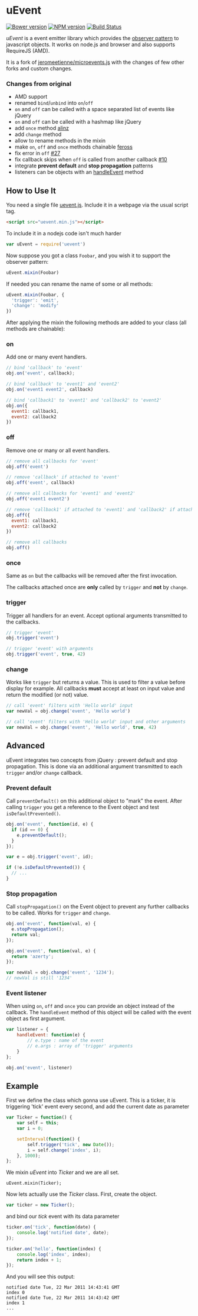 # uEvent

[![Bower version](https://img.shields.io/bower/v/uevent.svg?style=flat-square)](https://github.com/mistic100/uEvent)
[![NPM version](https://img.shields.io/npm/v/uevent.svg?style=flat-square)](https://www.npmjs.com/package/uevent)
[![Build Status](https://travis-ci.org/mistic100/uEvent.svg?branch=master)](https://travis-ci.org/mistic100/uEvent)

_uEvent_ is a event emitter library which provides the [observer pattern](http://en.wikipedia.org/wiki/Observer_pattern) to javascript objects.
It works on node.js and browser and also supports RequireJS (AMD).

It is a fork of [jeromeetienne/microevents.js](https://github.com/jeromeetienne/microevent.js) with the changes of few other forks and custom changes.

### Changes from original

* AMD support
* renamed `bind`/`unbind` into `on`/`off`
* `on` and `off` can be called with a space separated list of events like jQuery
* `on` and `off` can be called with a hashmap like jQuery
* add `once` method [alinz](https://github.com/alinz/microevent.js/commit/a8293fe9571ea4e609d51ec906d627e64dfb8eba)
* add `change` method
* allow to rename methods in the mixin
* make `on`, `off` and `once` methods chainable [feross](https://github.com/PeerCDN/microevent.js/commit/617c9a26ed861b812c61eb836b22c0f313292a20)
* fix error in `off` [#27](https://github.com/jeromeetienne/microevent.js/pull/27)
* fix callback skips when `off` is called from another callback [#10](https://github.com/jeromeetienne/microevent.js/issues/10)
* integrate **prevent default** and **stop propagation** patterns
* listeners can be objects with an [handleEvent](https://developer.mozilla.org/en/docs/Web/API/EventListener#handleEvent()) method

## How to Use It

You need a single file [uevent.js](https://github.com/mistic100/uEvent/blob/master/uevent.min.js).
Include it in a webpage via the usual script tag.

```html
<script src="uevent.min.js"></script>
```

To include it in a nodejs code isn't much harder

```js
var uEvent = require('uevent')
```

Now suppose you got a class `Foobar`, and you wish it to support the observer pattern:

```js
uEvent.mixin(Foobar)
```

If needed you can rename the name of some or all methods:

```js
uEvent.mixin(Foobar, {
  'trigger': 'emit',
  'change': 'modify'
})
```

After applying the mixin the following methods are added to your class (all methods are chainable):

### on

Add one or many event handlers.

```js
// bind 'callback' to 'event'
obj.on('event', callback);

// bind 'callback' to 'event1' and 'event2'
obj.on('event1 event2', callback)

// bind 'callback1' to 'event1' and 'callback2' to 'event2'
obj.on({
  event1: callback1,
  event2: callback2
})
```

### off

Remove one or many or all event handlers.

```js
// remove all callbacks for 'event'
obj.off('event')

// remove 'callback' if attached to 'event'
obj.off('event', callback)

// remove all callbacks for 'event1' and 'event2'
obj.off('event1 event2')

// remove 'callback1' if attached to 'event1' and 'callback2' if attached to 'event2'
obj.off({
  event1: callback1,
  event2: callback2
})

// remove all callbacks
obj.off()
```

### once

Same as `on` but the callbacks will be removed after the first invocation.

The callbacks attached once are **only** called by `trigger` and **not** by `change`.

### trigger

Trigger all handlers for an event. Accept optional arguments transmitted to the callbacks.

```js
// trigger 'event'
obj.trigger('event')

// trigger 'event' with arguments
obj.trigger('event', true, 42)
```

### change

Works like `trigger` but returns a value. This is used to filter a value before display for example. All callbacks **must** accept at least on input value and return the modified (or not) value.

```js
// call 'event' filters with 'Hello world' input
var newVal = obj.change('event', 'Hello world')

// call 'event' filters with 'Hello world' input and other arguments
var newVal = obj.change('event', 'Hello world', true, 42)
```

## Advanced

uEvent integrates two concepts from jQuery : prevent default and stop propagation. This is done via an additional argument transmitted to each `trigger` and/or `change` callback.

### Prevent default

Call `preventDefault()` on this additional object to "mark" the event. After calling `trigger` you get a reference to the Event object and test `isDefaultPrevented()`.

```js
obj.on('event', function(id, e) {
  if (id == 0) {
    e.preventDefault();
  }
});

var e = obj.trigger('event', id);

if (!e.isDefaultPrevented()) {
  // ...
}
```

### Stop propagation

Call `stopPropagation()` on the Event object to prevent any further callbacks to be called. Works for `trigger` and `change`.

```js
obj.on('event', function(val, e) {
  e.stopPropagation();
  return val;
});

obj.on('event', function(val, e) {
  return 'azerty';
});

var newVal = obj.change('event', '1234');
// newVal is still '1234'
```

### Event listener

When using `on`, `off` and `once` you can provide an object instead of the callback. The `handleEvent` method of this object will be called with the event object as first argument.

```js
var listener = {
    handleEvent: function(e) {
        // e.type : name of the event
        // e.args : array of 'trigger' arguments
    }
};

obj.on('event', listener)
```

## Example

First we define the class which gonna use uEvent. This is a ticker, it is triggering 'tick' event every second, and add the current date as parameter

```js
var Ticker = function() {
    var self = this;
    var i = 0;

    setInterval(function() {
        self.trigger('tick', new Date());
        i = self.change('index', i);
    }, 1000);
};
```

We mixin _uEvent_ into _Ticker_ and we are all set.

```
uEvent.mixin(Ticker);
```

Now lets actually use the _Ticker_ class. First, create the object.

```js
var ticker = new Ticker();
```

and bind our _tick_ event with its data parameter

```js
ticker.on('tick', function(date) {
    console.log('notified date', date);
});

ticker.on('hello', function(index) {
    console.log('index', index);
    return index + 1;
});
```

And you will see this output:

```
notified date Tue, 22 Mar 2011 14:43:41 GMT
index 0
notified date Tue, 22 Mar 2011 14:43:42 GMT
index 1
...
```
